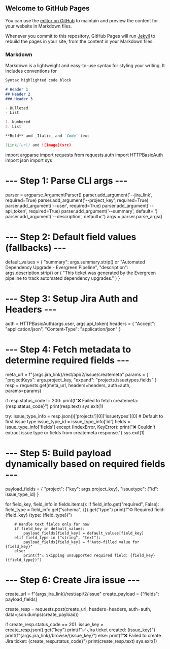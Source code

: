 ## Welcome to GitHub Pages

You can use the [editor on GitHub](https://github.com/senathan/resume/edit/master/README.md) to maintain and preview the content for your website in Markdown files.

Whenever you commit to this repository, GitHub Pages will run [Jekyll](https://jekyllrb.com/) to rebuild the pages in your site, from the content in your Markdown files.

### Markdown

Markdown is a lightweight and easy-to-use syntax for styling your writing. It includes conventions for

```markdown
Syntax highlighted code block

# Header 1
## Header 2
### Header 3

- Bulleted
- List

1. Numbered
2. List

**Bold** and _Italic_ and `Code` text

[Link](url) and ![Image](src)
```

import argparse
import requests
from requests.auth import HTTPBasicAuth
import json
import sys

# --- Step 1: Parse CLI args ---
parser = argparse.ArgumentParser()
parser.add_argument('--jira_link', required=True)
parser.add_argument('--project_key', required=True)
parser.add_argument('--user', required=True)
parser.add_argument('--api_token', required=True)
parser.add_argument('--summary', default='')
parser.add_argument('--description', default='')
args = parser.parse_args()

# --- Step 2: Default field values (fallbacks) ---
default_values = {
    "summary": args.summary.strip() or "Automated Dependency Upgrade - Evergreen Pipeline",
    "description": args.description.strip() or (
        "This ticket was generated by the Evergreen pipeline to track automated dependency upgrades."
    )
}

# --- Step 3: Setup Jira Auth and Headers ---
auth = HTTPBasicAuth(args.user, args.api_token)
headers = {
    "Accept": "application/json",
    "Content-Type": "application/json"
}

# --- Step 4: Fetch metadata to determine required fields ---
meta_url = f"{args.jira_link}/rest/api/2/issue/createmeta"
params = {
    "projectKeys": args.project_key,
    "expand": "projects.issuetypes.fields"
}
resp = requests.get(meta_url, headers=headers, auth=auth, params=params)

if resp.status_code != 200:
    print(f"❌ Failed to fetch createmeta: {resp.status_code}")
    print(resp.text)
    sys.exit(1)

try:
    issue_type_info = resp.json()['projects'][0]['issuetypes'][0]  # Default to first issue type
    issue_type_id = issue_type_info['id']
    fields = issue_type_info['fields']
except (IndexError, KeyError):
    print("❌ Couldn't extract issue type or fields from createmeta response.")
    sys.exit(1)

# --- Step 5: Build payload dynamically based on required fields ---
payload_fields = {
    "project": {"key": args.project_key},
    "issuetype": {"id": issue_type_id}
}

for field_key, field_info in fields.items():
    if field_info.get("required", False):
        field_type = field_info.get("schema", {}).get("type")
        print(f"⚙️ Required field: {field_key} (type: {field_type})")

        # Handle text fields only for now
        if field_key in default_values:
            payload_fields[field_key] = default_values[field_key]
        elif field_type in ["string", "text"]:
            payload_fields[field_key] = f"Auto-filled value for {field_key}"
        else:
            print(f"⚠️ Skipping unsupported required field: {field_key} ({field_type})")

# --- Step 6: Create Jira issue ---
create_url = f"{args.jira_link}/rest/api/2/issue"
create_payload = {"fields": payload_fields}

create_resp = requests.post(create_url, headers=headers, auth=auth, data=json.dumps(create_payload))

if create_resp.status_code == 201:
    issue_key = create_resp.json().get("key")
    print(f"✅ Jira ticket created: {issue_key}")
    print(f"{args.jira_link}/browse/{issue_key}")
else:
    print(f"❌ Failed to create Jira ticket: {create_resp.status_code}")
    print(create_resp.text)
    sys.exit(1)
